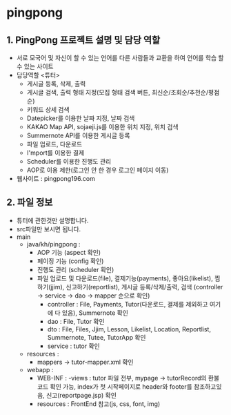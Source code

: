 # pingpong
## 1. PingPong 프로젝트 설명 및 담당 역할
  * 서로 모국어 및 자신이 할 수 있는 언어를 다른 사람들과 교환을 하여 언어를 학습 할 수 있는 사이트
  * 담당역할
    <튜터> 
    - 게시글 등록, 삭제, 출력 
    - 게시글 검색, 출력 형태 지정(모집 형태 검색 버튼, 최신순/조회순/추천순/평점순) 
    - 키워드 상세 검색 
    - Datepicker를 이용한 날짜 지정, 날짜 검색 
    - KAKAO Map API, sojaeji.js를 이용한 위치 지정, 위치 검색 
    - Summernote API를 이용한 게시글 등록 
    - 파일 업로드, 다운로드 
    - I'mport를 이용한 결제 
    - Scheduler를 이용한 진행도 관리 
    - AOP로 이용 제한(로그인 안 한 경우 로그인 페이지 이동) 
  * 웹사이트 : pingpong196.com

## 2. 파일 정보
* 튜터에 관한것만 설명합니다.
* src파일만 보시면 됩니다.
* main
  - java/kh/pingpong : 
    - AOP 기능 (aspect 확인)
    - 페이징 기능 (config 확인)
    - 진행도 관리 (scheduler 확인)
    - 파일 업로드 및 다운로드(file), 결제기능(payments), 좋아요(likelist), 찜하기(jjim), 신고하기(reportlist), 게시글 등록/삭제/출력, 검색
      (controller -> service -> dao -> mapper 순으로 확인)
      - controller : File, Payments, Tutor(다운로드, 결제를 제외하고 여기에 다 있음), Summernote 확인
      - dao : File, Tutor 확인
      - dto : File, Files, Jjim, Lesson, Likelist, Location, Reportlist, Summernote, Tutee, TutorApp 확인
      - service : tutor 확인
  - resources :
    - mappers -> tutor-mapper.xml 확인
  - webapp : 
    - WEB-INF :
      -views : tutor 파일 전부, mypage -> tutorRecord의 환불 코드 확인 가능, 
      index가 첫 시작페이지로 header와 footer를 참조하고있음, 신고(reportpage.jsp) 확인
    - resources : FrontEnd 참고(js, css, font, img)
      
      
